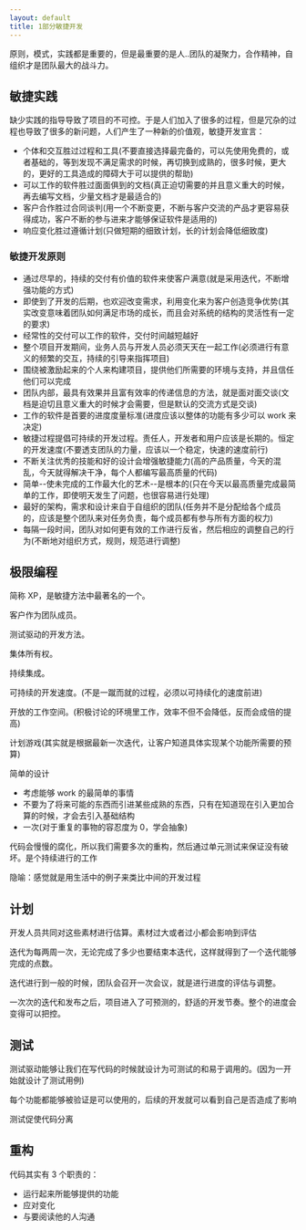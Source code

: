 ```yaml
---
layout: default
title: 1部分敏捷开发
---
```


原则，模式，实践都是重要的，但是最重要的是人..团队的凝聚力，合作精神，自组织才是团队最大的战斗力。

## 敏捷实践

缺少实践的指导导致了项目的不可控。于是人们加入了很多的过程，但是冗杂的过程也导致了很多的新问题，人们产生了一种新的价值观，敏捷开发宣言：

- 个体和交互胜过过程和工具(不要直接选择最完备的，可以先使用免费的，或者基础的，等到发现不满足需求的时候，再切换到成熟的，很多时候，更大的，更好的工具造成的障碍大于可以提供的帮助)
- 可以工作的软件胜过面面俱到的文档(真正迫切需要的并且意义重大的时候，再去编写文档，少量文档才是最适合的)
- 客户合作胜过合同谈判(用一个不断变更，不断与客户交流的产品才更容易获得成功，客户不断的参与进来才能够保证软件是适用的)
- 响应变化胜过遵循计划(只做短期的细致计划，长的计划会降低细致度)

### 敏捷开发原则

- 通过尽早的，持续的交付有价值的软件来使客户满意(就是采用迭代，不断增强功能的方式)
- 即使到了开发的后期，也欢迎改变需求，利用变化来为客户创造竞争优势(其实改变意味着团队如何满足市场的成长，而且会对系统的结构的灵活性有一定的要求)
- 经常性的交付可以工作的软件，交付时间越短越好
- 整个项目开发期间，业务人员与开发人员必须天天在一起工作(必须进行有意义的频繁的交互，持续的引导来指挥项目)
- 围绕被激励起来的个人来构建项目，提供他们所需要的环境与支持，并且信任他们可以完成
- 团队内部，最具有效果并且富有效率的传递信息的方法，就是面对面交谈(文档是迫切且意义重大的时候才会需要，但是默认的交流方式是交谈)
- 工作的软件是首要的进度度量标准(进度应该以整体的功能有多少可以 work 来决定)
- 敏捷过程提倡可持续的开发过程。责任人，开发者和用户应该是长期的。恒定的开发速度(不要透支团队的力量，应该以一个稳定，快速的速度前行)
- 不断关注优秀的技能和好的设计会增强敏捷能力(高的产品质量，今天的混乱，今天就得解决干净，每个人都编写最高质量的代码)
- 简单--使未完成的工作最大化的艺术--是根本的(只在今天以最高质量完成最简单的工作，即使明天发生了问题，也很容易进行处理)
- 最好的架构，需求和设计来自于自组织的团队(任务并不是分配给各个成员的，应该是整个团队来对任务负责，每个成员都有参与所有方面的权力)
- 每隔一段时间，团队对如何更有效的工作进行反省，然后相应的调整自己的行为(不断地对组织方式，规则，规范进行调整)

## 极限编程

简称 XP，是敏捷方法中最著名的一个。

客户作为团队成员。

测试驱动的开发方法。

集体所有权。

持续集成。

可持续的开发速度。(不是一蹴而就的过程，必须以可持续化的速度前进)

开放的工作空间。(积极讨论的环境里工作，效率不但不会降低，反而会成倍的提高)

计划游戏(其实就是根据最新一次迭代，让客户知道具体实现某个功能所需要的预算)

简单的设计

- 考虑能够 work 的最简单的事情
- 不要为了将来可能的东西而引进某些成熟的东西，只有在知道现在引入更加合算的时候，才会去引入基础结构
- 一次(对于重复的事物的容忍度为 0，学会抽象)

代码会慢慢的腐化，所以我们需要多次的重构，然后通过单元测试来保证没有破坏。是个持续进行的工作

隐喻：感觉就是用生活中的例子来类比中间的开发过程

## 计划

开发人员共同对这些素材进行估算。素材过大或者过小都会影响到评估

迭代为每两周一次，无论完成了多少也要结束本迭代，这样就得到了一个迭代能够完成的点数。

迭代进行到一般的时候，团队会召开一次会议，就是进行进度的评估与调整。

一次次的迭代和发布之后，项目进入了可预测的，舒适的开发节奏。整个的进度会变得可以把控。

## 测试

测试驱动能够让我们在写代码的时候就设计为可测试的和易于调用的。(因为一开始就设计了测试用例)

每个功能都能够被验证是可以使用的，后续的开发就可以看到自己是否造成了影响

测试促使代码分离

## 重构

代码其实有 3 个职责的：

- 运行起来所能够提供的功能
- 应对变化
- 与要阅读他的人沟通
